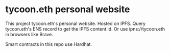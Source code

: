 # tycoon.eth personal website

This project tycoon.eth's personal website.
Hosted on IPFS. Query tycoon.eth's ENS record to get the IPFS content id. Or use ipns://tycoon.eth in browsers like Brave.

Smart contracts in this repo use Hardhat.
